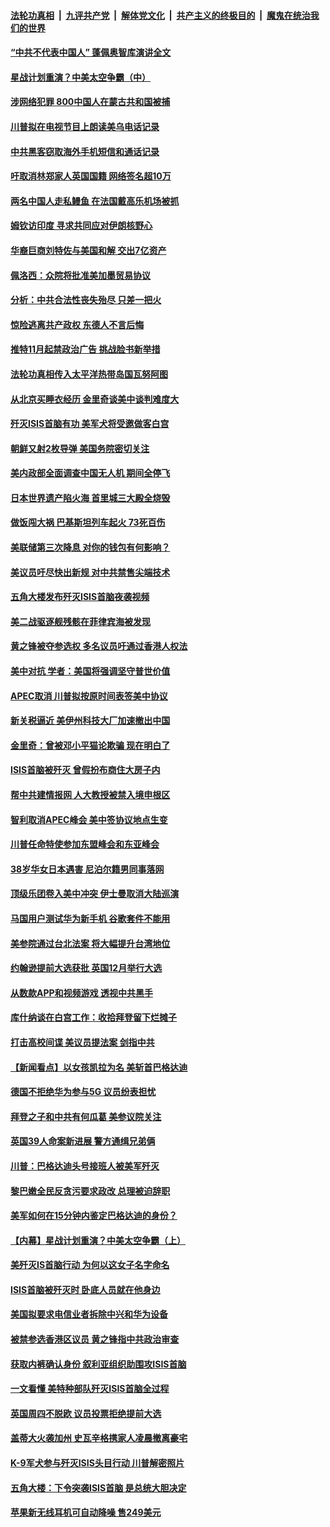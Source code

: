 ####  [法轮功真相](../../../../basic/blob/master/README.md?t=11011913) &nbsp;|&nbsp; [九评共产党](../../../../9ping.md/blob/master/README.md?t=11011913) &nbsp;|&nbsp; [解体党文化](../../../../jtdwh.md/blob/master/README.md?t=11011913)  &nbsp;|&nbsp; [共产主义的终极目的](../../../../gczydzjmd.md/blob/master/README.md?t=11011913) &nbsp;|&nbsp; [魔鬼在统治我们的世界](../../../../mgztzwmdsj.md/blob/master/README.md?t=11011913) 

#### [“中共不代表中国人” 蓬佩奥智库演讲全文](../pages/nsc418/n11627470.md?t=11011913) 

#### [星战计划重演？中美太空争霸（中）](../pages/nsc418/n11611405.md?t=11011913) 

#### [涉网络犯罪 800中国人在蒙古共和国被捕](../pages/nsc418/n11627600.md?t=11011913) 

#### [川普拟在电视节目上朗读美乌电话记录](../pages/nsc418/n11627443.md?t=11011913) 

#### [中共黑客窃取海外手机短信和通话记录](../pages/nsc418/n11627280.md?t=11011913) 

#### [吁取消林郑家人英国国籍 网络签名超10万](../pages/nsc418/n11627147.md?t=11011913) 

#### [两名中国人走私鳗鱼 在法国戴高乐机场被抓](../pages/nsc418/n11627066.md?t=11011913) 

#### [姆钦访印度 寻求共同应对伊朗核野心](../pages/nsc418/n11627044.md?t=11011913) 

#### [华裔巨商刘特佐与美国和解 交出7亿资产](../pages/nsc418/n11626688.md?t=11011913) 

#### [佩洛西：众院将批准美加墨贸易协议](../pages/nsc418/n11625882.md?t=11011913) 

#### [分析：中共合法性丧失殆尽 只差一把火](../pages/nsc418/n11605576.md?t=11011913) 

#### [惊险逃离共产政权 东德人不言后悔](../pages/nsc418/n11625602.md?t=11011913) 

#### [推特11月起禁政治广告 挑战脸书新举措](../pages/nsc418/n11625204.md?t=11011913) 

#### [法轮功真相传入太平洋热带岛国瓦努阿图](../pages/nsc418/n11625277.md?t=11011913) 

#### [从北京买睡衣经历 金里奇谈美中谈判难度大](../pages/nsc418/n11625186.md?t=11011913) 

#### [歼灭ISIS首脑有功 美军犬将受邀做客白宫](../pages/nsc418/n11625161.md?t=11011913) 

#### [朝鲜又射2枚导弹 美国务院密切关注](../pages/nsc418/n11623652.md?t=11011913) 

#### [美内政部全面调查中国无人机 期间全停飞](../pages/nsc418/n11625006.md?t=11011913) 

#### [日本世界遗产陷火海 首里城三大殿全烧毁](../pages/nsc418/n11624622.md?t=11011913) 

#### [做饭闯大祸 巴基斯坦列车起火 73死百伤](../pages/nsc418/n11624459.md?t=11011913) 

#### [美联储第三次降息 对你的钱包有何影响？](../pages/nsc418/n11623402.md?t=11011913) 

#### [美议员吁尽快出新规 对中共禁售尖端技术](../pages/nsc418/n11623593.md?t=11011913) 

#### [五角大楼发布歼灭ISIS首脑夜袭视频](../pages/nsc418/n11623560.md?t=11011913) 

#### [美二战驱逐舰残骸在菲律宾海被发现](../pages/nsc418/n11623492.md?t=11011913) 

#### [黄之锋被夺参选权 多名议员吁通过香港人权法](../pages/nsc418/n11623233.md?t=11011913) 

#### [美中对抗 学者：美国将强调坚守普世价值](../pages/nsc418/n11621063.md?t=11011913) 

#### [APEC取消 川普拟按原时间表签美中协议](../pages/nsc418/n11623093.md?t=11011913) 

#### [新关税逼近 美伊州科技大厂加速撤出中国](../pages/nsc418/n11622797.md?t=11011913) 

#### [金里奇：曾被邓小平猫论欺骗 现在明白了](../pages/nsc418/n11622906.md?t=11011913) 

#### [ISIS首脑被歼灭 曾假扮布商住大房子内](../pages/nsc418/n11622833.md?t=11011913) 

#### [帮中共建情报网 人大教授被禁入境申根区](../pages/nsc418/n11622884.md?t=11011913) 

#### [智利取消APEC峰会 美中签协议地点生变](../pages/nsc418/n11622782.md?t=11011913) 

#### [川普任命特使参加东盟峰会和东亚峰会](../pages/nsc418/n11622559.md?t=11011913) 

#### [38岁华女日本遇害 尼泊尔籍男同事落网](../pages/nsc418/n11622269.md?t=11011913) 

#### [顶级乐团卷入美中冲突 伊士曼取消大陆巡演](../pages/nsc418/n11621957.md?t=11011913) 

#### [马国用户测试华为新手机 谷歌套件不能用](../pages/nsc418/n11622022.md?t=11011913) 

#### [美参院通过台北法案 将大幅提升台湾地位](../pages/nsc418/n11621924.md?t=11011913) 

#### [约翰逊提前大选获批 英国12月举行大选](../pages/nsc418/n11621531.md?t=11011913) 

#### [从数款APP和视频游戏 透视中共黑手](../pages/nsc418/n11621089.md?t=11011913) 

#### [库什纳谈在白宫工作：收拾拜登留下烂摊子](../pages/nsc418/n11620625.md?t=11011913) 

#### [打击高校间谍 美议员提法案 剑指中共](../pages/nsc418/n11620719.md?t=11011913) 

#### [【新闻看点】以女孩凯拉为名 美斩首巴格达迪](../pages/nsc418/n11620538.md?t=11011913) 

#### [德国不拒绝华为参与5G 议员纷表担忧](../pages/nsc418/n11620559.md?t=11011913) 

#### [拜登之子和中共有何瓜葛 美参议院关注](../pages/nsc418/n11620181.md?t=11011913) 

#### [英国39人命案新进展 警方通缉兄弟俩](../pages/nsc418/n11620463.md?t=11011913) 

#### [川普：巴格达迪头号接班人被美军歼灭](../pages/nsc418/n11620351.md?t=11011913) 

#### [黎巴嫩全民反贪污要求政改 总理被迫辞职](../pages/nsc418/n11620347.md?t=11011913) 

#### [美军如何在15分钟内鉴定巴格达迪的身份？](../pages/nsc418/n11620165.md?t=11011913) 

#### [【内幕】星战计划重演？中美太空争霸（上）](../pages/nsc418/n11611319.md?t=11011913) 

#### [美歼灭IS首脑行动 为何以这女子名字命名](../pages/nsc418/n11619893.md?t=11011913) 

#### [ISIS首脑被歼灭时 卧底人员就在他身边](../pages/nsc418/n11619772.md?t=11011913) 

#### [美国拟要求电信业者拆除中兴和华为设备](../pages/nsc418/n11619726.md?t=11011913) 

#### [被禁参选香港区议员 黄之锋指中共政治审查](../pages/nsc418/n11619710.md?t=11011913) 

#### [获取内裤确认身份 叙利亚组织助围攻ISIS首脑](../pages/nsc418/n11619162.md?t=11011913) 

#### [一文看懂 美特种部队歼灭ISIS首脑全过程](../pages/nsc418/n11618547.md?t=11011913) 

#### [英国周四不脱欧 议员投票拒绝提前大选](../pages/nsc418/n11618720.md?t=11011913) 

#### [盖蒂大火袭加州 史瓦辛格携家人凌晨撤离豪宅](../pages/nsc418/n11618416.md?t=11011913) 

#### [K-9军犬参与歼灭ISIS头目行动 川普解密照片](../pages/nsc418/n11618689.md?t=11011913) 

#### [五角大楼：下令突袭ISIS首脑 是总统大胆决定](../pages/nsc418/n11618300.md?t=11011913) 

#### [苹果新无线耳机可自动降噪 售249美元](../pages/nsc418/n11618143.md?t=11011913) 


